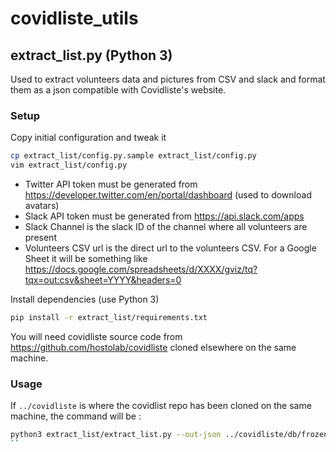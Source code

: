 # covidliste_utils

## extract_list.py (Python 3)

Used to extract volunteers data and pictures from CSV and slack and format them as a json compatible with Covidliste's website.

### Setup 

Copy initial configuration and tweak it
```sh
cp extract_list/config.py.sample extract_list/config.py
vim extract_list/config.py
```
- Twitter API token must be generated from https://developer.twitter.com/en/portal/dashboard (used to download avatars)
- Slack API token must be generated from https://api.slack.com/apps
- Slack Channel is the slack ID of the channel where all volunteers are present
- Volunteers CSV url is the direct url to the volunteers CSV. For a Google Sheet it will be something like https://docs.google.com/spreadsheets/d/XXXX/gviz/tq?tqx=out:csv&sheet=YYYY&headers=0

Install dependencies (use Python 3)
```sh
pip install -r extract_list/requirements.txt
```

You will need covidliste source code from https://github.com/hostolab/covidliste cloned elsewhere on the same machine.

### Usage

If `../covidliste` is where the covidlist repo has been cloned on the same machine, the command will be :
```sh
python3 extract_list/extract_list.py --out-json ../covidliste/db/frozen_records/volunteers.json --out-pics-folder ../covidliste/app/assets/images/volunteers
``
